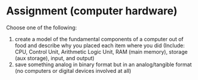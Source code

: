 # Assignment \(computer hardware\)

Choose one of the following:

1. create a model of the fundamental components of a computer out of food and describe why you placed each item where you did \(Include: CPU, Control Unit, Arithmetic Logic Unit, RAM \(main memory\), storage \(aux storage\), input, and output\)
2. save something analog in binary format but in an analog/tangible format \(no computers or digital devices involved at all\)

